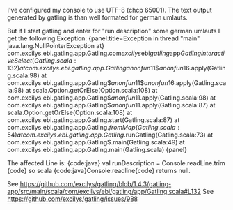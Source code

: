 I've configured my console to use UTF-8 (chcp 65001). The text output generated by gatling is than well formated for german umlauts.

But if I start gatling and enter for "run description" some german umlauts I get the following Exception:
{panel:title=Exception in thread "main" java.lang.NullPointerException at} com.excilys.ebi.gatling.app.Gatling.com$excilys$ebi$gatling$app$Gatling$$interactiveSelect(Gatling.scala:132)
at com.excilys.ebi.gatling.app.Gatling$$anonfun$11$$anonfun$16.apply(Gatling.scala:98)
at com.excilys.ebi.gatling.app.Gatling$$anonfun$11$$anonfun$16.apply(Gatling.scala:98)
at scala.Option.getOrElse(Option.scala:108)
at com.excilys.ebi.gatling.app.Gatling$$anonfun$11.apply(Gatling.scala:98)
at com.excilys.ebi.gatling.app.Gatling$$anonfun$11.apply(Gatling.scala:87)
at scala.Option.getOrElse(Option.scala:108)
at com.excilys.ebi.gatling.app.Gatling.start(Gatling.scala:87)
at com.excilys.ebi.gatling.app.Gatling$.fromMap(Gatling.scala:54)
at com.excilys.ebi.gatling.app.Gatling$.runGatling(Gatling.scala:73)
at com.excilys.ebi.gatling.app.Gatling$.main(Gatling.scala:49)
at com.excilys.ebi.gatling.app.Gatling.main(Gatling.scala)
{panel}

The affected Line is:
{code:java}
val runDescription = Console.readLine.trim
{code}
so scala {code:java}Console.readline{code} returns null.


See https://github.com/excilys/gatling/blob/1.4.3/gatling-app/src/main/scala/com/excilys/ebi/gatling/app/Gatling.scala#L132
See https://github.com/excilys/gatling/issues/988
